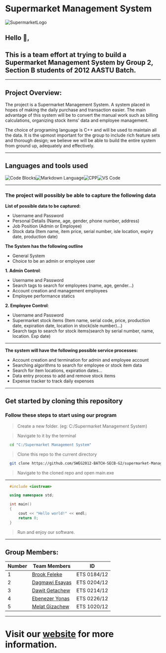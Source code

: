 # Supermarket Management System

![SupermarketLogo](https://cdn.dribbble.com/users/992274/screenshots/12021931/media/d0a8c1449b59baa923797cfafc409f20.jpg?compress=1&resize=800x600)

## Hello 👋,  
## This is a team effort at trying to build a Supermarket Management System by Group 2, Section B students of 2012 AASTU Batch.

---
## **Project Overview:**

The project is a Supermarket Management System. A system placed in hopes of making the daily purchase and transaction easier. The main advantage of this system will be to convert the manual work such as billing calculations, organizing stock items' data and employee management.

The choice of programing language is C++ and will be used to maintain all the data. It is the upmost important for the group to include rich feature sets and thorough design; we believe we will be able to build the entire system from ground up, adequately and effectively.

---
## **Languages and tools used**
![Code Blocks](https://www.codeblocks.org/docs/cb_splash.png)![Markdown Language](https://img.icons8.com/color/452/markdown.png)![CPP](https://raw.githubusercontent.com/Benio101/cpp-logo/master/cpp_logo.png)![VS Code](https://upload.wikimedia.org/wikipedia/commons/thumb/9/9a/Visual_Studio_Code_1.35_icon.svg/1024px-Visual_Studio_Code_1.35_icon.svg.png)

---

### **The project will possibly be able to capture the following data**


**List of possible data to be captured:**
* Username and Password
* Personal Details (Name, age, gender, phone number, address)
* Job Position (Admin or Employee)
* Stock data (Item name, item price, serial number, isle location, expiry date, production date)

**The System has the following outline**
* General System
* Choice to be an admin or employee user

**1. Admin Control**:
* Username and Password 
* Search tags to search for employees (name, age, gender…)
* Account creation and management employees
* Employee performance statics

**2. Employee Control**:
* Username and Password
* Supermarket stock items (Item name, serial code, price, production date, expiration date, location in stock(isle number)…)
* Search tags to search for stock items(search by serial number, name, location. Exp date)

--- 

**The system will have the following possible service processes:**
* Account creation and termination for admin and employee account
* Searching algorithms to search for employee or stock item data
* Search for item locations, expiration dates...
* Data entry process to add and remove stock items
* Expense tracker to track daily expenses


---
## Get started by cloning this repository

### Follow these steps to start using our program

> Create a new folder.   (eg: C:/Supermarket Management System)

> Navigate to it by the terminal 
```cmd
  cd "C:/Supermarket Management System"
```

> Clone this repo to the current directory

```bash
  git clone https://github.com/SWEG2012-BATCH-SECB-G2/supermarket-Management-system-.git
```

> Navigate to the cloned repo and open main.exe

--- 

``` cpp
  #include <iostream>

  using namespace std;

  int main()
  {
      cout << "Hello world!" << endl;
      return 0;
  }

```
> Run and enjoy our software.

---

## **Group Members:**

| Number | Team Members | ID |
| ---- | ---- | ---- |
| 1 | [Brook Feleke](https://github.com/BrookFeleke) | ETS 0184/12 |
| 2 | [Dagmawi Esayas](https://github.com/dagmawibabi) | ETS 0204/12 |
| 3 | [Dawit Getachew](https://github.com/Dawit-Getachew) | ETS 0214/12 |
| 4 | [Ebenezer Yonas](https://github.com/Ebennezer) | ETS 0226/12 |
| 5 | [Melat Gizachew](https://github.com/LadyMelz) | ETS 1020/12 |

---

# Visit our [website](https://sweg2012-batch-secb-g2.github.io/Supermarket-Management-System-Website/index) for more information.
